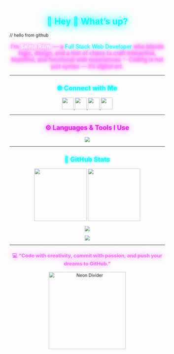 <!-- 🌌 Neon Banner -->


<!-- 💫 Intro -->
<h1 align="center" style="color:#00ffff; text-shadow:0 0 20px #00ffff, 0 0 40px #00ffff;">
💫 Hey 👋 What’s up?
</h1>
// hello from github
<p align="center" style="color:#ff99ff; text-shadow:0 0 10px #ff00ff, 0 0 20px #ff00ff; font-size:18px; max-width:700px;">
I'm <strong style="color:#ffffff; text-shadow:0 0 15px #ff00ff;">Salma Rami</strong> — a <span style="color:#00ffff; text-shadow:0 0 10px #00ffff;">Full Stack Web Developer</span> who blends logic, design, and a hint of chaos to craft interactive, beautiful, and functional web experiences ✨  
Coding is not just syntax — it’s <em>digital art</em>.
</p>

---

<!-- 🌐 Social Links -->
<h2 align="center" style="color:#00ffff; text-shadow:0 0 10px #00ffff;">
🌐 Connect with Me
</h2>

<p align="center">
  <a href="https://www.linkedin.com/in/salma-rami-55a11a349" target="_blank">
    <img src="https://img.shields.io/static/v1?message=LinkedIn&logo=linkedin&label=&color=0A66C2&logoColor=white&style=for-the-badge" height="38" />
  </a>
  <a href="mailto:ramisalma185@gmail.com" target="_blank">
    <img src="https://img.shields.io/static/v1?message=Gmail&logo=gmail&label=&color=D14836&logoColor=white&style=for-the-badge" height="38" />
  </a>
  <a href="https://discord.com" target="_blank">
    <img src="https://img.shields.io/static/v1?message=Discord&logo=discord&label=&color=5865F2&logoColor=white&style=for-the-badge" height="38" />
  </a>
  <a href="https://codepen.io" target="_blank">
    <img src="https://img.shields.io/static/v1?message=CodePen&logo=codepen&label=&color=000000&logoColor=white&style=for-the-badge" height="38" />
  </a>
</p>

---

<!-- ⚙️ Tech Stack -->
<h2 align="center" style="color:#ff00ff; text-shadow:0 0 20px #ff00ff;">
⚙️ Languages & Tools I Use
</h2>

<div align="center">
  <img src="https://skillicons.dev/icons?i=js,react,redux,php,laravel,html,css,tailwind,bootstrap,nodejs,express,python,java,cpp,c,mysql,mongodb,git,github,vscode,docker,linux,figma,canva,postman&perline=8" />
</div>


---

<!-- 🌙 Stats -->
<h2 align="center" style="color:#00ffff; text-shadow:0 0 10px #00ffff;">
🌙 GitHub Stats
</h2>

<p align="center">
  <img src="https://github-readme-stats.vercel.app/api?username=ramisalma&show_icons=true&theme=tokyonight&hide_border=false&include_all_commits=true&count_private=true" height="170" />
  <img src="https://streak-stats.demolab.com?user=ramisalma&theme=tokyonight&hide_border=false" height="170" />
</p>

<p align="center">
  <img src="https://github-readme-activity-graph.vercel.app/graph?username=ramisalma&theme=tokyo-night&area=true&hide_border=false" />
</p>

<p align="center">
  <img src="https://github-readme-stats.vercel.app/api/top-langs?username=ramisalma&show_icons=true&layout=compact&theme=tokyonight" />
</p>

---

<!-- ✨ Quote -->
<h3 align="center" style="color:#ff66ff; text-shadow:0 0 20px #ff66ff;">
💻 “Code with creativity, commit with passion, and push your dreams to GitHub.”
</h3>

<p align="center">
  <img src="https://i.imgur.com/Z9b3BvV.gif" width="250" alt="Neon Divider" />
</p>
